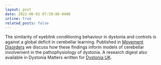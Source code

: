 ```yaml
---
layout: post
date: 2022-06-01 07:59:00-0400
inline: true
related_posts: false
---
```


The similarity of eyeblink conditioning behaviour in dystonia and controls is against a global deficit in cerebellar learning.  Published in [Movement Disorders](https://movementdisorders.onlinelibrary.wiley.com/doi/10.1002/mds.28967) we discuss how these findings inform models of cerebellar involvement in the pathophysiology of dystonia.  A research digest also available in Dystonia Matters written for [Dystonia UK](https://www.dystonia.org.uk/).   


